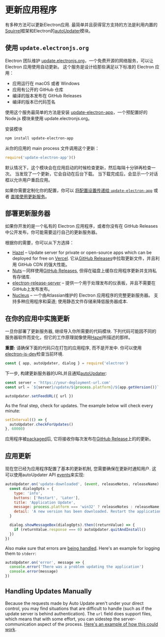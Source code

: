 # 更新应用程序

有多种方法可以更新Electron应用. 最简单并且获得官方支持的方法是利用内置的[Squirrel](https://github.com/Squirrel)框架和Electron的[autoUpdater](../api/auto-updater.md)模块。

## 使用 `update.electronjs.org`

Electron 团队维护 [update.electronjs.org][]，一个免费开源的网络服务，可以让 Electron 应用使用自动更新。 这个服务是设计给那些满足以下标准的 Electron 应用：

- 应用运行在 macOS 或者 Windows
- 应用有公开的 GitHub 仓库
- 编译的版本发布在 GitHub Releases
- 编译的版本已代码签名

使用这个服务最简单的方法是安装 [update-electron-app][]，一个预配置好的 Node.js 模块来使用 update.electronjs.org。

安装模块

```sh
npm install update-electron-app
```

从你的应用的 main process 文件调用这个更新：

```js
require('update-electron-app')()
```

默认情况下，这个模块会在应用启动的时候检查更新，然后每隔十分钟再检查一次。 当发现了一个更新，它会自动在后台下载。 当下载完成后，会显示一个对话框以允许用户重启应用。

如果你需要定制化你的配置，你可以 [将配置设置传递给 `update-electron-app`][update-electron-app] 或者 [直接使用更新服务][update.electronjs.org]。

## 部署更新服务器

如果你开发的是一个私有的 Electron 应用程序，或者你没有在 GitHub Releases 中公开发布，你可能需要运行自己的更新服务器。

根据你的需要，你可以从下方选择：

- [Hazel][hazel] – Update server for private or open-source apps which can be deployed for free on [Vercel][vercel]. 它从[GitHub Releases][gh-releases]中拉取更新文件，并且利用 GitHub CDN 的强大性能。
- [Nuts][nuts]－同样使用[GitHub Releases][gh-releases], 但得在磁盘上缓存应用程序更新并支持私有存储库.
- [electron-release-server][electron-release-server] – 提供一个用于处理发布的仪表板，并且不需要在GitHub上发布发布。
- [Nucleus][nucleus] – 一个由Atlassian维护的 Electron 应用程序的完整更新服务器。 支持多种应用程序和渠道; 使用静态文件存储来降低服务器成本.

## 在你的应用中实施更新

一旦你部署了更新服务器, 继续导入你所需要的代码模块. 下列代码可能因不同的服务器软件而变化，但它的工作原理就像使用[Hazel][hazel]所描述的那样。

**重要:** 请确保下面的代码只在打包的应用程序, 而不是开发中. 你可以使用[electron-is-dev](https://github.com/sindresorhus/electron-is-dev)检查当前环境.

```javascript
const { app, autoUpdater, dialog } = require('electron')
```

下一步, 构建更新服务器的URL并且通知[autoUpdater](../api/auto-updater.md):

```javascript
const server = 'https://your-deployment-url.com'
const url = `${server}/update/${process.platform}/${app.getVersion()}`

autoUpdater.setFeedURL({ url })
```

As the final step, check for updates. The example below will check every minute:

```javascript
setInterval(() => {
  autoUpdater.checkForUpdates()
}, 60000)
```

应用程序被[packaged](../tutorial/application-distribution.md)后, 它将接收你每次发布在[GitHub Release](https://help.github.com/articles/creating-releases/)上的的更新。

## 应用更新

现在您已经为应用程序配置了基本的更新机制, 您需要确保在更新时通知用户. 这可以使用autoUpdater API [events](../api/auto-updater.md#events)来实现:

```javascript
autoUpdater.on('update-downloaded', (event, releaseNotes, releaseName) => {
  const dialogOpts = {
    type: 'info',
    buttons: ['Restart', 'Later'],
    title: 'Application Update',
    message: process.platform === 'win32' ? releaseNotes : releaseName,
    detail: 'A new version has been downloaded. Restart the application to apply the updates.'
  }

  dialog.showMessageBox(dialogOpts).then((returnValue) => {
    if (returnValue.response === 0) autoUpdater.quitAndInstall()
  })
})
```

Also make sure that errors are [being handled](../api/auto-updater.md#event-error). Here's an example for logging them to `stderr`:

```javascript
autoUpdater.on('error', message => {
  console.error('There was a problem updating the application')
  console.error(message)
})
```

## Handling Updates Manually

Because the requests made by Auto Update aren't under your direct control, you may find situations that are difficult to handle (such as if the update server is behind authentication). The `url` field does support files, which means that with some effort, you can sidestep the server-communication aspect of the process. [Here's an example of how this could work](https://github.com/electron/electron/issues/5020#issuecomment-477636990).

[vercel]: https://vercel.com
[hazel]: https://github.com/vercel/hazel
[nuts]: https://github.com/GitbookIO/nuts
[gh-releases]: https://help.github.com/articles/creating-releases/
[electron-release-server]: https://github.com/ArekSredzki/electron-release-server
[nucleus]: https://github.com/atlassian/nucleus
[update.electronjs.org]: https://github.com/electron/update.electronjs.org
[update.electronjs.org]: https://github.com/electron/update.electronjs.org
[update-electron-app]: https://github.com/electron/update-electron-app
[update-electron-app]: https://github.com/electron/update-electron-app
